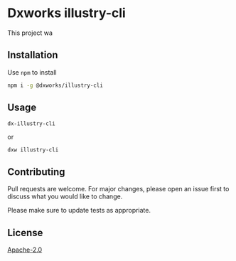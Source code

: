 # Dxworks illustry-cli

This project wa

## Installation

Use `npm` to install

```bash
npm i -g @dxworks/illustry-cli
```

## Usage

```shell
dx-illustry-cli
```

or

```shell
dxw illustry-cli
```

## Contributing

Pull requests are welcome. For major changes, please open an issue first to discuss what you would like to change.

Please make sure to update tests as appropriate.

## License

[Apache-2.0](https://choosealicense.com/licenses/apache)
